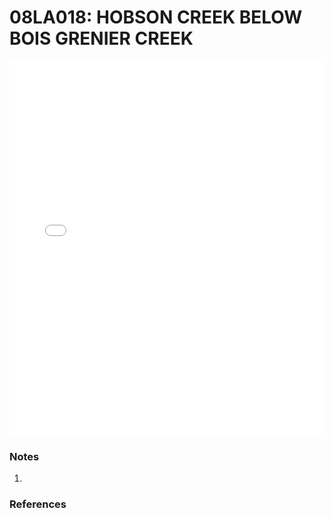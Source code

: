 # 08LA018: HOBSON CREEK BELOW BOIS GRENIER CREEK

<iframe src="/_static/stations/08LA018_fdc.html" width="100%" height="600" frameborder="0"></iframe>

### Notes
1. 

### References

